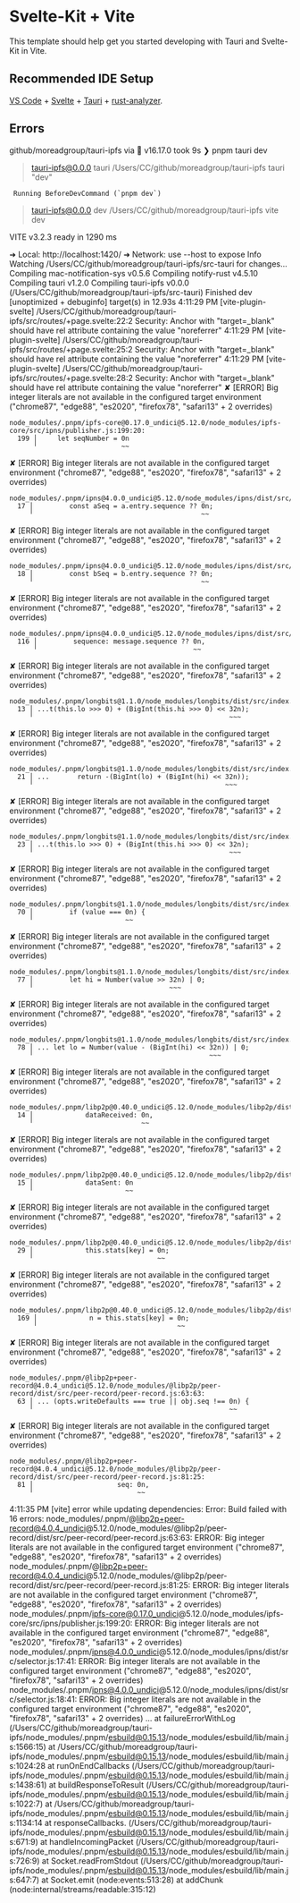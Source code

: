 # Svelte-Kit + Vite

This template should help get you started developing with Tauri and Svelte-Kit in Vite.

## Recommended IDE Setup

[VS Code](https://code.visualstudio.com/) + [Svelte](https://marketplace.visualstudio.com/items?itemName=svelte.svelte-vscode) + [Tauri](https://marketplace.visualstudio.com/items?itemName=tauri-apps.tauri-vscode) + [rust-analyzer](https://marketplace.visualstudio.com/items?itemName=rust-lang.rust-analyzer).



## Errors

github/moreadgroup/tauri-ipfs via  v16.17.0 took 9s
❯ pnpm tauri dev

> tauri-ipfs@0.0.0 tauri /Users/CC/github/moreadgroup/tauri-ipfs
> tauri "dev"

     Running BeforeDevCommand (`pnpm dev`)

> tauri-ipfs@0.0.0 dev /Users/CC/github/moreadgroup/tauri-ipfs
> vite dev


  VITE v3.2.3  ready in 1290 ms

  ➜  Local:   http://localhost:1420/
  ➜  Network: use --host to expose
        Info Watching /Users/CC/github/moreadgroup/tauri-ipfs/src-tauri for changes...
   Compiling mac-notification-sys v0.5.6
   Compiling notify-rust v4.5.10
   Compiling tauri v1.2.0
   Compiling tauri-ipfs v0.0.0 (/Users/CC/github/moreadgroup/tauri-ipfs/src-tauri)
    Finished dev [unoptimized + debuginfo] target(s) in 12.93s
4:11:29 PM [vite-plugin-svelte] /Users/CC/github/moreadgroup/tauri-ipfs/src/routes/+page.svelte:22:2 Security: Anchor with "target=_blank" should have rel attribute containing the value "noreferrer"
4:11:29 PM [vite-plugin-svelte] /Users/CC/github/moreadgroup/tauri-ipfs/src/routes/+page.svelte:25:2 Security: Anchor with "target=_blank" should have rel attribute containing the value "noreferrer"
4:11:29 PM [vite-plugin-svelte] /Users/CC/github/moreadgroup/tauri-ipfs/src/routes/+page.svelte:28:2 Security: Anchor with "target=_blank" should have rel attribute containing the value "noreferrer"
✘ [ERROR] Big integer literals are not available in the configured target environment ("chrome87", "edge88", "es2020", "firefox78", "safari13" + 2 overrides)

    node_modules/.pnpm/ipfs-core@0.17.0_undici@5.12.0/node_modules/ipfs-core/src/ipns/publisher.js:199:20:
      199 │     let seqNumber = 0n
          ╵                     ~~

✘ [ERROR] Big integer literals are not available in the configured target environment ("chrome87", "edge88", "es2020", "firefox78", "safari13" + 2 overrides)

    node_modules/.pnpm/ipns@4.0.0_undici@5.12.0/node_modules/ipns/dist/src/selector.js:17:41:
      17 │         const aSeq = a.entry.sequence ?? 0n;
         ╵                                          ~~

✘ [ERROR] Big integer literals are not available in the configured target environment ("chrome87", "edge88", "es2020", "firefox78", "safari13" + 2 overrides)

    node_modules/.pnpm/ipns@4.0.0_undici@5.12.0/node_modules/ipns/dist/src/selector.js:18:41:
      18 │         const bSeq = b.entry.sequence ?? 0n;
         ╵                                          ~~

✘ [ERROR] Big integer literals are not available in the configured target environment ("chrome87", "edge88", "es2020", "firefox78", "safari13" + 2 overrides)

    node_modules/.pnpm/ipns@4.0.0_undici@5.12.0/node_modules/ipns/dist/src/utils.js:116:38:
      116 │         sequence: message.sequence ?? 0n,
          ╵                                       ~~

✘ [ERROR] Big integer literals are not available in the configured target environment ("chrome87", "edge88", "es2020", "firefox78", "safari13" + 2 overrides)

    node_modules/.pnpm/longbits@1.1.0/node_modules/longbits/dist/src/index.js:13:69:
      13 │ ...t(this.lo >>> 0) + (BigInt(this.hi >>> 0) << 32n);
         ╵                                                 ~~~

✘ [ERROR] Big integer literals are not available in the configured target environment ("chrome87", "edge88", "es2020", "firefox78", "safari13" + 2 overrides)

    node_modules/.pnpm/longbits@1.1.0/node_modules/longbits/dist/src/index.js:21:49:
      21 │ ...       return -(BigInt(lo) + (BigInt(hi) << 32n));
         ╵                                                ~~~

✘ [ERROR] Big integer literals are not available in the configured target environment ("chrome87", "edge88", "es2020", "firefox78", "safari13" + 2 overrides)

    node_modules/.pnpm/longbits@1.1.0/node_modules/longbits/dist/src/index.js:23:65:
      23 │ ...t(this.lo >>> 0) + (BigInt(this.hi >>> 0) << 32n);
         ╵                                                 ~~~

✘ [ERROR] Big integer literals are not available in the configured target environment ("chrome87", "edge88", "es2020", "firefox78", "safari13" + 2 overrides)

    node_modules/.pnpm/longbits@1.1.0/node_modules/longbits/dist/src/index.js:70:22:
      70 │         if (value === 0n) {
         ╵                       ~~

✘ [ERROR] Big integer literals are not available in the configured target environment ("chrome87", "edge88", "es2020", "firefox78", "safari13" + 2 overrides)

    node_modules/.pnpm/longbits@1.1.0/node_modules/longbits/dist/src/index.js:77:33:
      77 │         let hi = Number(value >> 32n) | 0;
         ╵                                  ~~~

✘ [ERROR] Big integer literals are not available in the configured target environment ("chrome87", "edge88", "es2020", "firefox78", "safari13" + 2 overrides)

    node_modules/.pnpm/longbits@1.1.0/node_modules/longbits/dist/src/index.js:78:47:
      78 │ ... let lo = Number(value - (BigInt(hi) << 32n)) | 0;
         ╵                                            ~~~

✘ [ERROR] Big integer literals are not available in the configured target environment ("chrome87", "edge88", "es2020", "firefox78", "safari13" + 2 overrides)

    node_modules/.pnpm/libp2p@0.40.0_undici@5.12.0/node_modules/libp2p/dist/src/metrics/stats.js:14:26:
      14 │             dataReceived: 0n,
         ╵                           ~~

✘ [ERROR] Big integer literals are not available in the configured target environment ("chrome87", "edge88", "es2020", "firefox78", "safari13" + 2 overrides)

    node_modules/.pnpm/libp2p@0.40.0_undici@5.12.0/node_modules/libp2p/dist/src/metrics/stats.js:15:22:
      15 │             dataSent: 0n
         ╵                       ~~

✘ [ERROR] Big integer literals are not available in the configured target environment ("chrome87", "edge88", "es2020", "firefox78", "safari13" + 2 overrides)

    node_modules/.pnpm/libp2p@0.40.0_undici@5.12.0/node_modules/libp2p/dist/src/metrics/stats.js:29:30:
      29 │             this.stats[key] = 0n;
         ╵                               ~~

✘ [ERROR] Big integer literals are not available in the configured target environment ("chrome87", "edge88", "es2020", "firefox78", "safari13" + 2 overrides)

    node_modules/.pnpm/libp2p@0.40.0_undici@5.12.0/node_modules/libp2p/dist/src/metrics/stats.js:169:34:
      169 │             n = this.stats[key] = 0n;
          ╵                                   ~~

✘ [ERROR] Big integer literals are not available in the configured target environment ("chrome87", "edge88", "es2020", "firefox78", "safari13" + 2 overrides)

    node_modules/.pnpm/@libp2p+peer-record@4.0.4_undici@5.12.0/node_modules/@libp2p/peer-record/dist/src/peer-record/peer-record.js:63:63:
      63 │ ... (opts.writeDefaults === true || obj.seq !== 0n) {
         ╵                                                 ~~

✘ [ERROR] Big integer literals are not available in the configured target environment ("chrome87", "edge88", "es2020", "firefox78", "safari13" + 2 overrides)

    node_modules/.pnpm/@libp2p+peer-record@4.0.4_undici@5.12.0/node_modules/@libp2p/peer-record/dist/src/peer-record/peer-record.js:81:25:
      81 │                     seq: 0n,
         ╵                          ~~

4:11:35 PM [vite] error while updating dependencies:
Error: Build failed with 16 errors:
node_modules/.pnpm/@libp2p+peer-record@4.0.4_undici@5.12.0/node_modules/@libp2p/peer-record/dist/src/peer-record/peer-record.js:63:63: ERROR: Big integer literals are not available in the configured target environment ("chrome87", "edge88", "es2020", "firefox78", "safari13" + 2 overrides)
node_modules/.pnpm/@libp2p+peer-record@4.0.4_undici@5.12.0/node_modules/@libp2p/peer-record/dist/src/peer-record/peer-record.js:81:25: ERROR: Big integer literals are not available in the configured target environment ("chrome87", "edge88", "es2020", "firefox78", "safari13" + 2 overrides)
node_modules/.pnpm/ipfs-core@0.17.0_undici@5.12.0/node_modules/ipfs-core/src/ipns/publisher.js:199:20: ERROR: Big integer literals are not available in the configured target environment ("chrome87", "edge88", "es2020", "firefox78", "safari13" + 2 overrides)
node_modules/.pnpm/ipns@4.0.0_undici@5.12.0/node_modules/ipns/dist/src/selector.js:17:41: ERROR: Big integer literals are not available in the configured target environment ("chrome87", "edge88", "es2020", "firefox78", "safari13" + 2 overrides)
node_modules/.pnpm/ipns@4.0.0_undici@5.12.0/node_modules/ipns/dist/src/selector.js:18:41: ERROR: Big integer literals are not available in the configured target environment ("chrome87", "edge88", "es2020", "firefox78", "safari13" + 2 overrides)
...
    at failureErrorWithLog (/Users/CC/github/moreadgroup/tauri-ipfs/node_modules/.pnpm/esbuild@0.15.13/node_modules/esbuild/lib/main.js:1566:15)
    at /Users/CC/github/moreadgroup/tauri-ipfs/node_modules/.pnpm/esbuild@0.15.13/node_modules/esbuild/lib/main.js:1024:28
    at runOnEndCallbacks (/Users/CC/github/moreadgroup/tauri-ipfs/node_modules/.pnpm/esbuild@0.15.13/node_modules/esbuild/lib/main.js:1438:61)
    at buildResponseToResult (/Users/CC/github/moreadgroup/tauri-ipfs/node_modules/.pnpm/esbuild@0.15.13/node_modules/esbuild/lib/main.js:1022:7)
    at /Users/CC/github/moreadgroup/tauri-ipfs/node_modules/.pnpm/esbuild@0.15.13/node_modules/esbuild/lib/main.js:1134:14
    at responseCallbacks.<computed> (/Users/CC/github/moreadgroup/tauri-ipfs/node_modules/.pnpm/esbuild@0.15.13/node_modules/esbuild/lib/main.js:671:9)
    at handleIncomingPacket (/Users/CC/github/moreadgroup/tauri-ipfs/node_modules/.pnpm/esbuild@0.15.13/node_modules/esbuild/lib/main.js:726:9)
    at Socket.readFromStdout (/Users/CC/github/moreadgroup/tauri-ipfs/node_modules/.pnpm/esbuild@0.15.13/node_modules/esbuild/lib/main.js:647:7)
    at Socket.emit (node:events:513:28)
    at addChunk (node:internal/streams/readable:315:12)

